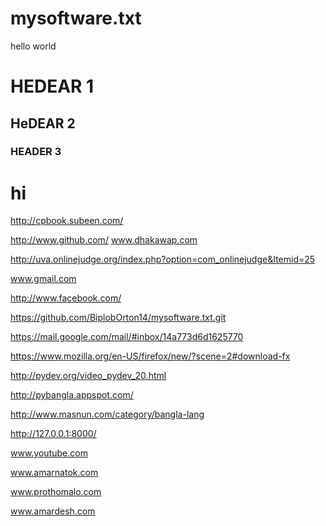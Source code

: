 mysoftware.txt
==============
hello world
# HEDEAR 1
## HeDEAR 2
### HEADER 3
# hi
http://cpbook.subeen.com/

http://www.github.com/
www.dhakawap.com

http://uva.onlinejudge.org/index.php?option=com_onlinejudge&Itemid=25

 www.gmail.com
 
 
 
 
 http://www.facebook.com/

https://github.com/BiplobOrton14/mysoftware.txt.git

https://mail.google.com/mail/#inbox/14a773d6d1625770


https://www.mozilla.org/en-US/firefox/new/?scene=2#download-fx


http://pydev.org/video_pydev_20.html


http://pybangla.appspot.com/


http://www.masnun.com/category/bangla-lang


http://127.0.0.1:8000/

www.youtube.com

www.amarnatok.com

www.prothomalo.com

www.amardesh.com

